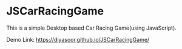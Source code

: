 # JSCarRacingGame

This is a simple Desktop based Car Racing Game(using JavaScript).

Demo Link: https://diyasoor.github.io/JSCarRacingGame/
